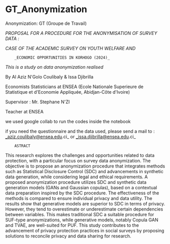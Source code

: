 # GT_Anonymization
Anonymization: GT (Groupe de Travail)

_PROPOSAL FOR A PROCEDURE FOR THE ANONYMISATION OF SURVEY DATA :_
    
   _CASE OF THE ACADEMIC SURVEY ON YOUTH WELFARE AND_
    
        _ECONOMIC OPPORTUNITIES IN KORHOGO (2024)_


  _This is a study on data anonymization realised_
  
By Al Aziz N'Golo Coulibaly & Issa Djibrilla

  Economists Statisticians at ENSEA (Ecole Nationale Superieure de Statistique et d'Economie Appliquée,  Abidjan-Côte d'Ivoire)

  
Supervisor : Mr. Stephane N'ZI

  Teacher at ENSEA


we used google collab to run the codes inside the notebook

if you need the questionnaire and the data used, please send a mail to : _aziz.coulibaly@ensea.edu.ci_ or _issa.djibrilla@ensea.edu.ci_

        ASTRACT

        
This research explores the challenges and opportunities related to data protection, with a particular focus on survey data anonymization. The objective is to propose an anonymization procedure that integrates methods such as Statistical Disclosure Control (SDC) and advancements in synthetic data generation, while considering legal and ethical requirements. A proposed anonymization procedure utilizes SDC and synthetic data generation models (GANs and Gaussian copulas), based on a contextual data preparation inspired by the SDC procedure. The effectiveness of the methods is compared to ensure individual privacy and data utility. The results show that generative models are superior to SDC in terms of privacy. However, they tend to overestimate or underestimate certain dependencies between variables. This makes traditional SDC a suitable procedure for SUF-type anonymizations, while generative models, notably Copula GAN and TVAE, are well-suited for PUF. This study contributes to the advancement of privacy protection practices in social surveys by proposing solutions to reconcile privacy and data sharing for research.
